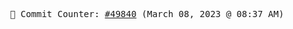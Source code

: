 <p align="center">
    <samp>
        📮 Commit Counter: <a href="https://github.com/Javascript-void0/Javascript-void0/commits/main">#49840</a> (March 08, 2023 @ 08:37 AM)
    </samp>
</p>